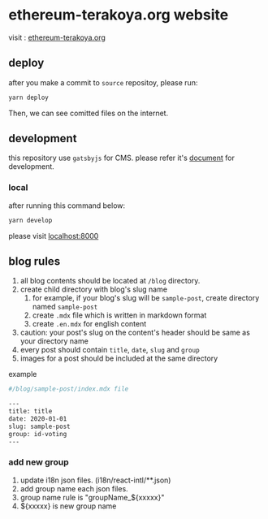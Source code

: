 # ethereum-terakoya.org website

visit : [ethereum-terakoya.org](https://ethereum-terakoya.org)

## deploy

after you make a commit to `source` repositoy, please run:

```bash
yarn deploy
```

Then, we can see comitted files on the internet.

## development

this repository use `gatsbyjs` for CMS. please refer it's [document](https://www.gatsbyjs.com/docs/) for development.

### local

after running this command below:

```bash
yarn develop
```

please visit [localhost:8000](http://localhost:8000)

## blog rules

1. all blog contents should be located at `/blog` directory.
2. create child directory with blog's slug name
   1. for example, if your blog's slug will be `sample-post`, create directory named `sample-post`
   2. create `.mdx` file which is written in markdown format
   3. create `.en.mdx` for english content
3. caution: your post's slug on the content's header should be same as your directory name
4. every post should contain `title`, `date`, `slug` and `group`
5. images for a post should be included at the same directory

example

```bash
#/blog/sample-post/index.mdx file

---
title: title
date: 2020-01-01
slug: sample-post
group: id-voting
---
```

### add new group

1. update i18n json files. (i18n/react-intl/\*\*.json)
2. add group name each json files.
3. group name rule is "groupName_${xxxxx}"
4. ${xxxxx} is new group name

